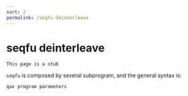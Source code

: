 ```yaml
---
sort: 2
permalink: /seqfu-deinterleave
---
```

# seqfu deinterleave

```note
This page is a stub
```

`seqfu` is composed by several subprogram, and the general syntax is:

```
qax program parameters
```
